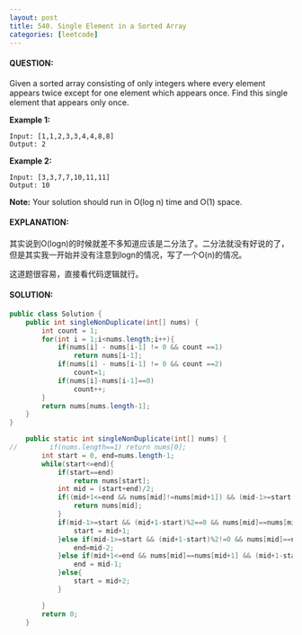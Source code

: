 ```yaml
---
layout: post
title: 540. Single Element in a Sorted Array
categories: [leetcode]
---
```


#### QUESTION:

Given a sorted array consisting of only integers where every element appears twice except for one element which appears once. Find this single element that appears only once.

**Example 1:**

```
Input: [1,1,2,3,3,4,4,8,8]
Output: 2

```

**Example 2:**

```
Input: [3,3,7,7,10,11,11]
Output: 10

```

**Note:** Your solution should run in O(log n) time and O(1) space.

#### EXPLANATION:

其实说到O(logn)的时候就差不多知道应该是二分法了。二分法就没有好说的了，但是其实我一开始并没有注意到logn的情况，写了一个O(n)的情况。

这道题很容易，直接看代码逻辑就行。

#### SOLUTION:

```JAVA
public class Solution {
    public int singleNonDuplicate(int[] nums) {
        int count = 1;
        for(int i = 1;i<nums.length;i++){
            if(nums[i] - nums[i-1] != 0 && count ==1)
                return nums[i-1];
            if(nums[i] - nums[i-1] != 0 && count ==2)
                count=1;
            if(nums[i]-nums[i-1]==0)
                count++;
        }
        return nums[nums.length-1];
    }
}

    public static int singleNonDuplicate(int[] nums) {
//        if(nums.length==1) return nums[0];
        int start = 0, end=nums.length-1;
        while(start<=end){
            if(start==end)
                return nums[start];
            int mid = (start+end)/2;
            if((mid+1<=end && nums[mid]!=nums[mid+1]) && (mid-1>=start && nums[mid]!=nums[mid-1]) ){
                return nums[mid];
            }
            if(mid-1>=start && (mid+1-start)%2==0 && nums[mid]==nums[mid-1]){
                start = mid+1;
            }else if(mid-1>=start && (mid+1-start)%2!=0 && nums[mid]==nums[mid-1]){
                end=mid-2;
            }else if(mid+1<=end && nums[mid]==nums[mid+1] && (mid+1-start)%2==0){
                end = mid-1;
            }else{
                start = mid+2;
            }

        }
        return 0;
    }
```

